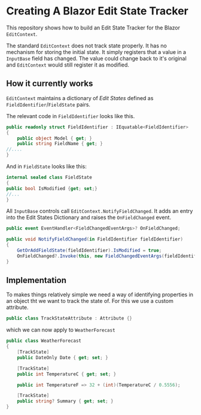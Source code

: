 # Creating A Blazor Edit State Tracker

This repository shows how to build an Edit State Tracker for the Blazor `EditContext`.

The standard `EditContext` does not track state properly.  It has no mechanism for storing the initial state.  It simply registers that a value in a `InputBase` field has changed.  The value could change back to it's original and `EditContext` would still register it as modified.

## How it currently works

`EditContext` maintains a dictionary of *Edit States* defined as `FieldIdentifier`/`FieldState` pairs.

The relevant code in `FieldIdentifier` looks like this.

```csharp
public readonly struct FieldIdentifier : IEquatable<FieldIdentifier>
{
    public object Model { get; }
    public string FieldName { get; }
//....
}
```

And in `FieldState` looks like this:
```csharp
internal sealed class FieldState 
{
public bool IsModified {get; set;}
//...
}
``` 

All `InputBase` controls call `EditContext.NotifyFieldChanged`.  It adds an entry into the Edit States Dictionary and raises the `OnFieldChanged` event.

```csharp
public event EventHandler<FieldChangedEventArgs>? OnFieldChanged;

public void NotifyFieldChanged(in FieldIdentifier fieldIdentifier)
{
    GetOrAddFieldState(fieldIdentifier).IsModified = true;
    OnFieldChanged?.Invoke(this, new FieldChangedEventArgs(fieldIdentifier));
}
```

## Implementation

To makes things relatively simple we need a way of identifying properties in an object tht we want to track the state of.  For this we use a custom attribute.

```csharp
public class TrackStateAttribute : Attribute {}
```

which we can now apply to `WeatherForecast`

```csharp
public class WeatherForecast
{
    [TrackState]
    public DateOnly Date { get; set; }

    [TrackState]
    public int TemperatureC { get; set; }

    public int TemperatureF => 32 + (int)(TemperatureC / 0.5556);

    [TrackState]
    public string? Summary { get; set; }
}
```